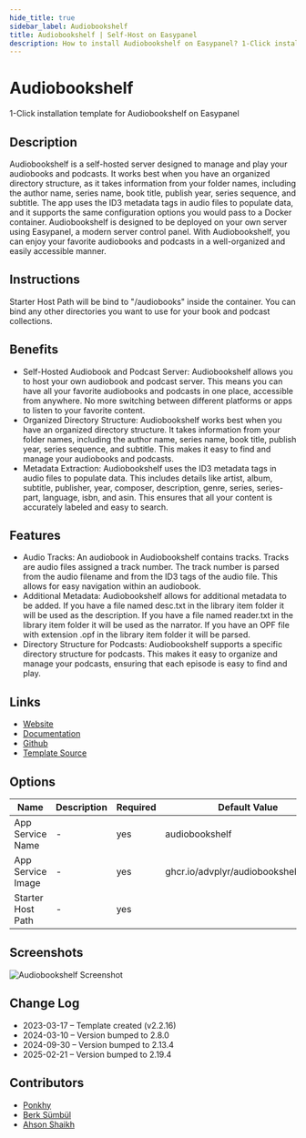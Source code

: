 ```yaml
---
hide_title: true
sidebar_label: Audiobookshelf
title: Audiobookshelf | Self-Host on Easypanel
description: How to install Audiobookshelf on Easypanel? 1-Click installation template for Audiobookshelf on Easypanel
---
```


<!-- generated -->

# Audiobookshelf

1-Click installation template for Audiobookshelf on Easypanel

## Description

Audiobookshelf is a self-hosted server designed to manage and play your audiobooks and podcasts. It works best when you have an organized directory structure, as it takes information from your folder names, including the author name, series name, book title, publish year, series sequence, and subtitle. The app uses the ID3 metadata tags in audio files to populate data, and it supports the same configuration options you would pass to a Docker container. Audiobookshelf is designed to be deployed on your own server using Easypanel, a modern server control panel. With Audiobookshelf, you can enjoy your favorite audiobooks and podcasts in a well-organized and easily accessible manner.

## Instructions

Starter Host Path will be bind to &quot;/audiobooks&quot; inside the container. You can bind any other directories you want to use for your book and podcast collections.

## Benefits

- Self-Hosted Audiobook and Podcast Server: Audiobookshelf allows you to host your own audiobook and podcast server. This means you can have all your favorite audiobooks and podcasts in one place, accessible from anywhere. No more switching between different platforms or apps to listen to your favorite content.
- Organized Directory Structure: Audiobookshelf works best when you have an organized directory structure. It takes information from your folder names, including the author name, series name, book title, publish year, series sequence, and subtitle. This makes it easy to find and manage your audiobooks and podcasts.
- Metadata Extraction: Audiobookshelf uses the ID3 metadata tags in audio files to populate data. This includes details like artist, album, subtitle, publisher, year, composer, description, genre, series, series-part, language, isbn, and asin. This ensures that all your content is accurately labeled and easy to search.

## Features

- Audio Tracks: An audiobook in Audiobookshelf contains tracks. Tracks are audio files assigned a track number. The track number is parsed from the audio filename and from the ID3 tags of the audio file. This allows for easy navigation within an audiobook.
- Additional Metadata: Audiobookshelf allows for additional metadata to be added. If you have a file named desc.txt in the library item folder it will be used as the description. If you have a file named reader.txt in the library item folder it will be used as the narrator. If you have an OPF file with extension .opf in the library item folder it will be parsed.
- Directory Structure for Podcasts: Audiobookshelf supports a specific directory structure for podcasts. This makes it easy to organize and manage your podcasts, ensuring that each episode is easy to find and play.

## Links

- [Website](https://www.audiobookshelf.org)
- [Documentation](https://www.audiobookshelf.org/docs)
- [Github](https://github.com/advplyr/audiobookshelf)
- [Template Source](https://github.com/easypanel-io/templates/tree/main/templates/audiobookshelf)

## Options

Name | Description | Required | Default Value
-|-|-|-
App Service Name | - | yes | audiobookshelf
App Service Image | - | yes | ghcr.io/advplyr/audiobookshelf:2.19.4
Starter Host Path | - | yes | 

## Screenshots

![Audiobookshelf Screenshot](./assets/screenshot.png)

## Change Log

- 2023-03-17 – Template created (v2.2.16)
- 2024-03-10 – Version bumped to 2.8.0
- 2024-09-30 – Version bumped to 2.13.4
- 2025-02-21 – Version bumped to 2.19.4

## Contributors

- [Ponkhy](https://github.com/Ponkhy)
- [Berk Sümbül](https://berksmbl.com)
- [Ahson Shaikh](https://github.com/MuhammadAhsanDonuts)
